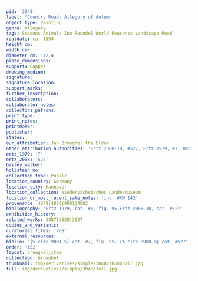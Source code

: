 ```yaml
---
pid: '3048'
label: 'Country Road: Allegory of Autumn'
object_type: Painting
genre: Allegory
tags: Seasons Animals Inn Roundel World Peasants Landscape Road
realdate: ca. 1594
height_cm: 
width_cm: 
diameter_cm: '12.4'
plate_dimensions: 
support: Copper
drawing_medium: 
signature: 
signature_location: 
support_marks: 
further_inscription: 
collaborators: 
collaborator_notes: 
collectors_patrons: 
print_type: 
print_notes: 
printmaker: 
publisher: 
states: 
our_attribution: Jan Brueghel the Elder
other_attribution_authorities: 'Ertz 2008-10, #527, Ertz 1979, #7, Honig database'
ertz_1979: '7'
ertz_2008: '527'
bailey_walker: 
hollstein_no: 
collection_type: Public
location_country: Germany
location_city: Hannover
location_collection: Niedersächsisches Landesmuseum
location_or_most_recent_sale_notes: 'inv. #KM 142'
provenance: 4879|4880|4881|4882
bibliography: 'Ertz 1979, cat. #7, fig. 95|Ertz 2008-10, cat. #527'
exhibition_history: 
related_works: 3487|3528|3627
copies_and_variants: 
curatorial_files: '768'
external_resources: 
biblio: "{% cite 9004 %} cat. #7, fig. 95, {% cite 8900 %} cat. #527"
order: '152'
layout: brueghel_item
collection: brueghel
thumbnail: img/derivatives/simple/3048/thumbnail.jpg
full: img/derivatives/simple/3048/full.jpg
---
```

